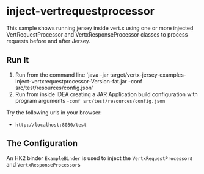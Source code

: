 # inject-vertrequestprocessor

This sample shows running jersey inside vert.x using one or more injected VertRequestProcessor and VertxResponseProcessor classes to process requests before and after Jersey.

## Run It

1. Run from the command line `java -jar target/vertx-jersey-examples-inject-vertxrequestprocessor-Version-fat.jar -conf src/test/resources/config.json'
2. Run from inside IDEA creating a JAR Application build configuration with program arguments `-conf src/test/resources/config.json`


Try the following urls in your browser:
* `http://localhost:8080/test`


## The Configuration

An HK2 binder `ExampleBinder` is used to inject the `VertxRequestProcessor`s and `VertxResponseProcessor`s
